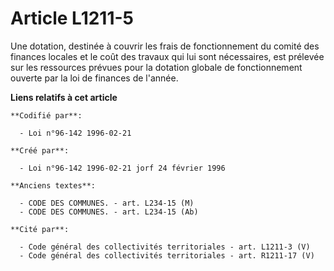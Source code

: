 # Article L1211-5

Une dotation, destinée à couvrir les frais de fonctionnement du comité des finances locales et le coût des travaux qui lui
sont nécessaires, est prélevée sur les ressources prévues pour la dotation globale de fonctionnement ouverte par la loi de
finances de l'année.

**Liens relatifs à cet article**

	**Codifié par**:

	  - Loi n°96-142 1996-02-21

	**Créé par**:

	  - Loi n°96-142 1996-02-21 jorf 24 février 1996

	**Anciens textes**:

	  - CODE DES COMMUNES. - art. L234-15 (M)
	  - CODE DES COMMUNES. - art. L234-15 (Ab)

	**Cité par**:

	  - Code général des collectivités territoriales - art. L1211-3 (V)
	  - Code général des collectivités territoriales - art. R1211-17 (V)
